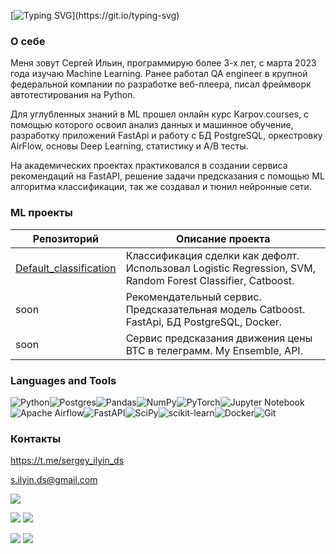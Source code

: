 [![Typing SVG](https://readme-typing-svg.herokuapp.com?color=%2336BCF7&lines=Hello!)](https://git.io/typing-svg)
### О себе
Меня зовут Сергей Ильин, программирую более 3-х лет, с марта 2023 года изучаю Machine Learning. Ранее работал QA engineer в крупной федеральной компании по разработке веб-плеера, писал фреймворк автотестирования на Python.

Для углубленных знаний в ML прошел онлайн курс Karpov.courses, c помощью которого освоил анализ данных и машинное обучение, разработку приложений FastApi и работу с БД PostgreSQL, оркестровку AirFlow, основы Deep Learning, статистику и А/В тесты.

На академических проектах практиковался в создании сервиса рекомендаций на FastAPI, решение задачи предсказания с помощью МL алгоритма классификации, так же создавал и тюнил нейронные сети.

### ML проекты
| Репозиторий | Описание проекта |
|----------|----------|
| [Default_classification](https://github.com/sergeycommit/example_default_classification) | Классификация сделки как дефолт. Использовал Logistic Regression, SVM, Random Forest Classifier, Catboost. |
| soon | Рекомендательный сервис. Предсказательная модель Catboost. FastApi, БД PostgreSQL, Docker. |
| soon | Сервис предсказания движения цены BTC в телеграмм. My Ensemble, API. |

### Languages and Tools

![Python](https://img.shields.io/badge/python-3670A0?style=for-the-badge&logo=python&logoColor=ffdd54)![Postgres](https://img.shields.io/badge/postgres-%23316192.svg?style=for-the-badge&logo=postgresql&logoColor=white)![Pandas](https://img.shields.io/badge/pandas-%23150458.svg?style=for-the-badge&logo=pandas&logoColor=white)![NumPy](https://img.shields.io/badge/numpy-%23013243.svg?style=for-the-badge&logo=numpy&logoColor=white)![PyTorch](https://img.shields.io/badge/PyTorch-%23EE4C2C.svg?style=for-the-badge&logo=PyTorch&logoColor=white)![Jupyter Notebook](https://img.shields.io/badge/jupyter-%23FA0F00.svg?style=for-the-badge&logo=jupyter&logoColor=white)![Apache Airflow](https://img.shields.io/badge/Apache%20Airflow-017CEE?style=for-the-badge&logo=Apache%20Airflow&logoColor=white)![FastAPI](https://img.shields.io/badge/FastAPI-005571?style=for-the-badge&logo=fastapi)![SciPy](https://img.shields.io/badge/SciPy-%230C55A5.svg?style=for-the-badge&logo=scipy&logoColor=%white)![scikit-learn](https://img.shields.io/badge/scikit--learn-%23F7931E.svg?style=for-the-badge&logo=scikit-learn&logoColor=white)![Docker](https://img.shields.io/badge/docker-%230db7ed.svg?style=for-the-badge&logo=docker&logoColor=white)![Git](https://img.shields.io/badge/git-%23F05033.svg?style=for-the-badge&logo=git&logoColor=white)

### Контакты
https://t.me/sergey_ilyin_ds

s.ilyin.ds@gmail.com

![](https://github-profile-summary-cards.vercel.app/api/cards/profile-details?username=sergeycommit&theme=default)

![](https://github-profile-summary-cards.vercel.app/api/cards/most-commit-language?username=sergeycommit&theme=default) ![](https://github-profile-summary-cards.vercel.app/api/cards/repos-per-language?username=sergeycommit&theme=default)

![](https://github-profile-summary-cards.vercel.app/api/cards/stats?username=sergeycommit&theme=default) ![](https://github-profile-summary-cards.vercel.app/api/cards/productive-time?username=sergeycommit&theme=default)

